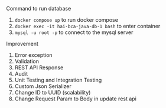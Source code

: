 Command to run database
1. `docker compose up` to run docker compose
2. `docker exec -it hai-bca-java-db-1 bash` to enter container
3. `mysql -u root -p` to connect to the mysql server

Improvement
1. Error exception
2. Validation
3. REST API Response
4. Audit 
5. Unit Testing and Integration Testing
6. Custom Json Serializer
7. Change ID to UUID (scalability)
8. Change Request Param to Body in update rest api